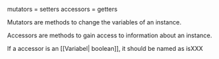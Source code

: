 mutators = setters
accessors = getters

Mutators are methods to change the variables of an instance.

Accessors are methods to gain access to information about an instance.

If a accessor is an [[Variabel| boolean]], it should be named as isXXX